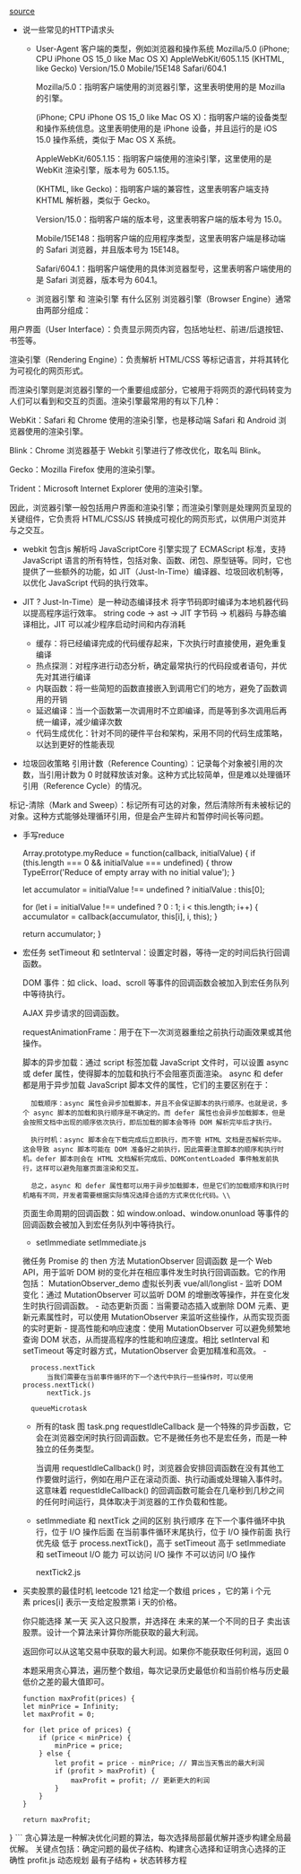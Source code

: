 [source](https://juejin.cn/post/7225803154553684025)

- 说一些常见的HTTP请求头
    - User-Agent
        客户端的类型，例如浏览器和操作系统
        Mozilla/5.0 (iPhone; CPU iPhone OS 15_0 like Mac OS X) AppleWebKit/605.1.15 (KHTML, like Gecko) Version/15.0 Mobile/15E148 Safari/604.1

        Mozilla/5.0：指明客户端使用的浏览器引擎，这里表明使用的是 Mozilla 的引擎。

        (iPhone; CPU iPhone OS 15_0 like Mac OS X)：指明客户端的设备类型和操作系统信息。这里表明使用的是 iPhone 设备，并且运行的是 iOS 15.0 操作系统，类似于 Mac OS X 系统。

        AppleWebKit/605.1.15：指明客户端使用的渲染引擎，这里使用的是 WebKit 渲染引擎，版本号为 605.1.15。

        (KHTML, like Gecko)：指明客户端的兼容性，这里表明客户端支持 KHTML 解析器，类似于 Gecko。

        Version/15.0：指明客户端的版本号，这里表明客户端的版本号为 15.0。

        Mobile/15E148：指明客户端的应用程序类型，这里表明客户端是移动端的 Safari 浏览器，并且版本号为 15E148。

        Safari/604.1：指明客户端使用的具体浏览器型号，这里表明客户端使用的是 Safari 浏览器，版本号为 604.1。

    - 浏览器引擎 和 渲染引擎 有什么区别
        浏览器引擎（Browser Engine）通常由两部分组成：

用户界面（User Interface）：负责显示网页内容，包括地址栏、前进/后退按钮、书签等。

渲染引擎（Rendering Engine）：负责解析 HTML/CSS 等标记语言，并将其转化为可视化的网页形式。

而渲染引擎则是浏览器引擎的一个重要组成部分，它被用于将网页的源代码转变为人们可以看到和交互的页面。渲染引擎最常用的有以下几种：

WebKit：Safari 和 Chrome 使用的渲染引擎，也是移动端 Safari 和 Android 浏览器使用的渲染引擎。

Blink：Chrome 浏览器基于 Webkit 引擎进行了修改优化，取名叫 Blink。

Gecko：Mozilla Firefox 使用的渲染引擎。

Trident：Microsoft Internet Explorer 使用的渲染引擎。

因此，浏览器引擎一般包括用户界面和渲染引擎；而渲染引擎则是处理网页呈现的关键组件，它负责将 HTML/CSS/JS 转换成可视化的网页形式，以供用户浏览并与之交互。

- webkit 包含js 解析吗
    JavaScriptCore 引擎实现了 ECMAScript 标准，支持 JavaScript 语言的所有特性，包括对象、函数、闭包、原型链等。同时，它也提供了一些额外的功能，如 JIT（Just-In-Time）编译器、垃圾回收机制等，以优化 JavaScript 代码的执行效率。

- JIT ? 
    Just-In-Time）是一种动态编译技术  将字节码即时编译为本地机器代码以提高程序运行效率。
    string code -> ast -> JIT 字节码  -> 机器码
    与静态编译相比，JIT 可以减少程序启动时间和内存消耗
    - 缓存：将已经编译完成的代码缓存起来，下次执行时直接使用，避免重复编译
    - 热点探测：对程序进行动态分析，确定最常执行的代码段或者语句，并优先对其进行编译
    - 内联函数：将一些简短的函数直接嵌入到调用它们的地方，避免了函数调用的开销
    - 延迟编译：当一个函数第一次调用时不立即编译，而是等到多次调用后再统一编译，减少编译次数
    - 代码生成优化：针对不同的硬件平台和架构，采用不同的代码生成策略，以达到更好的性能表现

- 垃圾回收策略
    引用计数（Reference Counting）：记录每个对象被引用的次数，当引用计数为 0 时就释放该对象。这种方式比较简单，但是难以处理循环引用（Reference Cycle）的情况。

标记-清除（Mark and Sweep）：标记所有可达的对象，然后清除所有未被标记的对象。这种方式能够处理循环引用，但是会产生碎片和暂停时间长等问题。

- 手写reduce

    Array.prototype.myReduce = function(callback, initialValue) {
  if (this.length === 0 && initialValue === undefined) {
    throw TypeError('Reduce of empty array with no initial value');
  }
  
  let accumulator = initialValue !== undefined ? initialValue : this[0];
  
  for (let i = initialValue !== undefined ? 0 : 1; i < this.length; i++) {
    accumulator = callback(accumulator, this[i], i, this);
  }
  
  return accumulator;
}

- 宏任务
    setTimeout 和 setInterval：设置定时器，等待一定的时间后执行回调函数。

    DOM 事件：如 click、load、scroll 等事件的回调函数会被加入到宏任务队列中等待执行。

    AJAX 异步请求的回调函数。

    requestAnimationFrame：用于在下一次浏览器重绘之前执行动画效果或其他操作。

    脚本的异步加载：通过 script 标签加载 JavaScript 文件时，可以设置 async 或 defer 属性，使得脚本的加载和执行不会阻塞页面渲染。
        async 和 defer 都是用于异步加载 JavaScript 脚本文件的属性，它们的主要区别在于：

        加载顺序：async 属性会异步加载脚本，并且不会保证脚本的执行顺序。也就是说，多个 async 脚本的加载和执行顺序是不确定的。而 defer 属性也会异步加载脚本，但是会按照文档中出现的顺序依次执行，即后加载的脚本会等待 DOM 解析完毕后才执行。

        执行时机：async 脚本会在下载完成后立即执行，而不管 HTML 文档是否解析完毕。这会导致 async 脚本可能在 DOM 准备好之前执行，因此需要注意脚本的顺序和执行时机。defer 脚本则会在 HTML 文档解析完成后、DOMContentLoaded 事件触发前执行，这样可以避免阻塞页面渲染和交互。

        总之，async 和 defer 属性都可以用于异步加载脚本，但是它们的加载顺序和执行时机略有不同，开发者需要根据实际情况选择合适的方式来优化代码。\\

    页面生命周期的回调函数：如 window.onload、window.onunload 等事件的回调函数会被加入到宏任务队列中等待执行。

    - setImmediate
        setImmediate.js

    微任务
        Promise 的 then 方法
        MutationObserver 回调函数
            是一个 Web API，用于监听 DOM 树的变化并在相应事件发生时执行回调函数。它的作用包括：
                MutationObserver_demo  虚拟长列表  vue/all/longlist
                - 监听 DOM 变化：通过 MutationObserver 可以监听 DOM 的增删改等操作，并在变化发生时执行回调函数。
                - 动态更新页面：当需要动态插入或删除 DOM 元素、更新元素属性时，可以使用 MutationObserver 来监听这些操作，从而实现页面的实时更新
                - 提高性能和响应速度：使用 MutationObserver 可以避免频繁地查询 DOM 状态，从而提高程序的性能和响应速度。相比 setInterval 和 setTimeout 等定时器方式，MutationObserver 会更加精准和高效。
                - 
        
        process.nextTick
            当我们需要在当前事件循环的下一个迭代中执行一些操作时，可以使用 process.nextTick()
            nextTick.js

        queueMicrotask
    - 所有的task 图
        task.png
        requestIdleCallback 是一个特殊的异步函数，它会在浏览器空闲时执行回调函数。它不是微任务也不是宏任务，而是一种独立的任务类型。

        当调用 requestIdleCallback() 时，浏览器会安排回调函数在没有其他工作要做时运行，例如在用户正在滚动页面、执行动画或处理输入事件时。这意味着 requestIdleCallback() 的回调函数可能会在几毫秒到几秒之间的任何时间运行，具体取决于浏览器的工作负载和性能。

    - setImmediate 和 nextTick 之间的区别
        执行顺序	在下一个事件循环中执行，位于 I/O 操作后面	在当前事件循环末尾执行，位于 I/O 操作前面
        执行优先级	低于 process.nextTick()，高于 setTimeout	高于 setImmediate 和 setTimeout
        I/O 能力	可以访问 I/O 操作	不可以访问 I/O 操作

        nextTick2.js

-  买卖股票的最佳时机 leetcode 121
    给定一个数组 prices ，它的第 i 个元素 prices[i] 表示一支给定股票第 i 天的价格。

    你只能选择 某一天 买入这只股票，并选择在 未来的某一个不同的日子 卖出该股票。设计一个算法来计算你所能获取的最大利润。

    返回你可以从这笔交易中获取的最大利润。如果你不能获取任何利润，返回 0

    本题采用贪心算法，遍历整个数组，每次记录历史最低价和当前价格与历史最低价之差的最大值即可。
    ```
    function maxProfit(prices) {
    let minPrice = Infinity;
    let maxProfit = 0;

    for (let price of prices) {
        if (price < minPrice) {
            minPrice = price;
        } else {
            let profit = price - minPrice; // 算出当天售出的最大利润
            if (profit > maxProfit) {
                maxProfit = profit; // 更新更大的利润
            }
        }
    }

    return maxProfit;
}
    ```
    贪心算法是一种解决优化问题的算法，每次选择局部最优解并逐步构建全局最优解。
    关键点包括：确定问题的最优子结构、构建贪心选择和证明贪心选择的正确性
    profit.js
    动态规划   最有子结构 + 状态转移方程
    
